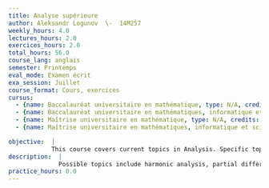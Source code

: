 ```yaml
---
title: Analyse supérieure
author: Aleksandr Logunov  \-  14M257
weekly_hours: 4.0
lectures_hours: 2.0
exercices_hours: 2.0
total_hours: 56.0
course_lang: anglais
semester: Printemps
eval_mode: Examen écrit
exa_session: Juillet
course_format: Cours, exercices
cursus:
  - {name: Baccalauréat universitaire en mathématique, type: N/A, credits: 6.0}
  - {name: Baccalauréat universitaire en mathématiques, informatique et sciences numériques, type: N/A, credits: 6.0}
  - {name: Maîtrise universitaire en mathématique, type: N/A, credits: 6.0}
  - {name: Maîtrise universitaire en mathématiques, informatique et sciences numériques, type: N/A, credits: 6.0}

objective:  |
            This course covers current topics in Analysis. Specific topic details are provided when the course is offered.
description:  |
              Possible topics include harmonic analysis, partial differential equations, and geometrical measure theory.
practice_hours: 0.0
---
```

